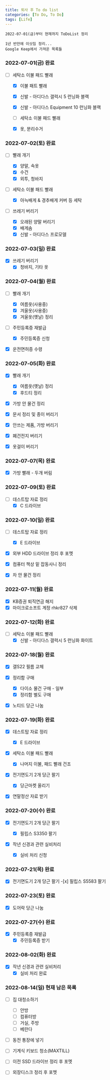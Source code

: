 ```yaml
---
title: 퇴사 후 To do list
categories: [To Do, To Do]
tags: [Life]
---
```


`2022-07-01(금)부터 현재까지 ToDoList 정리`

```textarea
1년 반만에 이삿짐 정리...
Google Keep에서 가져온 목록들
```

### 2022-07-01(금) 완료

- [ ] 세탁소 이불 패드 빨래

  - [x] 이불 패트 빨래
  - [x] 신발 - 아디다스 갤럭시 5 런닝화 블랙
  - [x] 신발 - 아디다스 Equipment 10 런닝화 블랙

  - [ ] 세탁소 이불 패드 빨래
  - [x] 옷, 분리수거

### 2022-07-02(토) 완료

- [ ] 빨래 개기

  - [x] 양말, 속옷
  - [x] 수건
  - [x] 외투, 청바지

- [ ] 세탁소 이불 패드 빨래

  - [x] 아늑배게 & 경추배게 커버 등 세탁

- [ ] 쓰레기 버리기
  - [x] 오래된 양말 버리기
  - [x] 배게솜
  - [x] 신발 - 아디다스 프로모델

### 2022-07-03(일) 완료

- [x] 쓰레기 버리기
  - [x] 청바지, 기타 옷

### 2022-07-04(월) 완료

- [ ] 빨래 개기

  - [x] 여름옷(사용중)
  - [x] 겨울옷(사용중)
  - [x] 겨울옷(옛날) 정리

- [ ] 주민등록증 재발급

  - [x] 주민등록증 신청

- [x] 운전면허증 수령

### 2022-07-05(화) 완료

- [x] 빨래 개기

  - [x] 여름옷(옛날) 정리
  - [x] 후드티 정리

- [x] 가방 안 물건 정리
- [x] 문서 정리 및 종이 버리기
- [x] 안쓰는 제품, 가방 버리기
- [x] 폐건전지 버리기
- [x] 옷걸이 버리기

### 2022-07-07(목) 완료

- [x] 가방 빨래 - 두개 버림

### 2022-07-09(토) 완료

- [ ] 데스트탑 자료 정리
  - [x] C 드라이브

### 2022-07-10(일) 완료

- [ ] 데스트탑 자료 정리

  - [x] E 드라이브

- [x] 외부 HDD 드라이브 정리 후 포멧
- [x] 컴퓨터 책상 밑 잡동사니 정리
- [x] 차 안 물건 정리

### 2022-07-11(월) 완료

- [x] KB증권 퇴직연금 해지
- [x] 마이크로소프트 계정 rhkr827 삭제

### 2022-07-12(화) 완료

- [ ] 세탁소 이불 패드 빨래
  - [x] 신발 - 아디다스 갤럭시 5 런닝화 화이트

### 2022-07-18(월) 완료

- [x] 갤S22 필름 교체
- [x] 정리함 구매

  - [x] 다이소 물건 구매 - 일부
  - [x] 정리함 별도 구매

- [x] 노티드 당근 나눔

### 2022-07-19(화) 완료

- [x] 데스트탑 자료 정리

  - [x] E 드라이브

- [x] 세탁소 이불 패드 빨래

  - [x] 나머지 이불, 패드 빨래 건조

- [x] 전기면도기 2개 당근 팔기

  - [x] 당근마켓 올리기

- [x] 연말정산 자료 받기

### 2022-07-20(수) 완료

- [x] 전기면도기 2개 당근 팔기

  - [x] 필립스 S3350 팔기

- [x] 작년 신경과 관련 실비처리
  - [x] 실비 처리 신청

### 2022-07-21(목) 완료

- [x] 전기면도기 2개 당근 팔기 -[x] 필립스 S5583 팔기

### 2022-07-23(토) 완료

- [x] 도어락 당근 나눔

### 2022-07-27(수) 완료

- [x] 주민등록증 재발급
  - [x] 주민등록증 받기

### 2022-08-02(화) 완료

- [x] 작년 신경과 관련 실비처리
  - [x] 실비 처리 완료

### 2022-08-14(일) 현재 남은 목록

- [ ] 집 대청소하기

  - [ ] 안방
  - [ ] 컴퓨터방
  - [ ] 거실, 주방
  - [ ] 베란다

- [ ] 동전 통장에 넣기
- [ ] 기계식 키보드 청소(MAXTILL)
- [ ] 이전 SSD 드라이브 정리 후 포멧
- [ ] 외장디스크 정리 후 포멧
